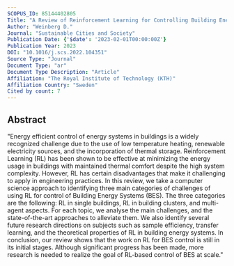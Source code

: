 ```yaml
---
SCOPUS_ID: 85144402805
Title: "A Review of Reinforcement Learning for Controlling Building Energy Systems From a Computer Science Perspective"
Author: "Weinberg D."
Journal: "Sustainable Cities and Society"
Publication Date: {'$date': '2023-02-01T00:00:00Z'}
Publication Year: 2023
DOI: "10.1016/j.scs.2022.104351"
Source Type: "Journal"
Document Type: "ar"
Document Type Description: "Article"
Affiliation: "The Royal Institute of Technology (KTH)"
Affiliation Country: "Sweden"
Cited by count: 7
---
```


## Abstract
"Energy efficient control of energy systems in buildings is a widely recognized challenge due to the use of low temperature heating, renewable electricity sources, and the incorporation of thermal storage. Reinforcement Learning (RL) has been shown to be effective at minimizing the energy usage in buildings with maintained thermal comfort despite the high system complexity. However, RL has certain disadvantages that make it challenging to apply in engineering practices. In this review, we take a computer science approach to identifying three main categories of challenges of using RL for control of Building Energy Systems (BES). The three categories are the following: RL in single buildings, RL in building clusters, and multi-agent aspects. For each topic, we analyse the main challenges, and the state-of-the-art approaches to alleviate them. We also identify several future research directions on subjects such as sample efficiency, transfer learning, and the theoretical properties of RL in building energy systems. In conclusion, our review shows that the work on RL for BES control is still in its initial stages. Although significant progress has been made, more research is needed to realize the goal of RL-based control of BES at scale."
